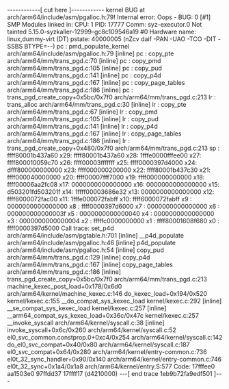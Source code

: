 ------------[ cut here ]------------
kernel BUG at arch/arm64/include/asm/pgalloc.h:79!
Internal error: Oops - BUG: 0 [#1] SMP
Modules linked in:
CPU: 1 PID: 17777 Comm: syz-executor.0 Not tainted 5.15.0-syzkaller-12999-gc8c109546a19 #0
Hardware name: linux,dummy-virt (DT)
pstate: 40000005 (nZcv daif -PAN -UAO -TCO -DIT -SSBS BTYPE=--)
pc : pmd_populate_kernel arch/arm64/include/asm/pgalloc.h:79 [inline]
pc : copy_pte arch/arm64/mm/trans_pgd.c:70 [inline]
pc : copy_pmd arch/arm64/mm/trans_pgd.c:105 [inline]
pc : copy_pud arch/arm64/mm/trans_pgd.c:141 [inline]
pc : copy_p4d arch/arm64/mm/trans_pgd.c:167 [inline]
pc : copy_page_tables arch/arm64/mm/trans_pgd.c:186 [inline]
pc : trans_pgd_create_copy+0x5bc/0x7f0 arch/arm64/mm/trans_pgd.c:213
lr : trans_alloc arch/arm64/mm/trans_pgd.c:30 [inline]
lr : copy_pte arch/arm64/mm/trans_pgd.c:67 [inline]
lr : copy_pmd arch/arm64/mm/trans_pgd.c:105 [inline]
lr : copy_pud arch/arm64/mm/trans_pgd.c:141 [inline]
lr : copy_p4d arch/arm64/mm/trans_pgd.c:167 [inline]
lr : copy_page_tables arch/arm64/mm/trans_pgd.c:186 [inline]
lr : trans_pgd_create_copy+0x480/0x7f0 arch/arm64/mm/trans_pgd.c:213
sp : ffff80001b437a60
x29: ffff80001b437a60 x28: 1fffe0000fffee00 x27: ffff800010059c70
x26: ffff00003fffffff x25: ffff0000397d4000 x24: dfff800000000000
x23: ffff000000200000 x22: ffff80001b437c30 x21: ffff000040000000
x20: ffff00007fff7000 x19: ffff000000000000 x18: ffff00006aa2fc08
x17: 0000000000000000 x16: 0000000000000000 x15: d503201fd503201f
x14: 1ffff00003686e32 x13: 0000000000000000 x12: ffff6000072fac00
x11: 1fffe000072fabff x10: ffff6000072fabff x9 : 0000000000000000
x8 : ffff0000397d6000 x7 : 0000000000000000 x6 : 000000000000003f
x5 : 0000000000000040 x4 : 0000000000000000 x3 : 0000000000000004
x2 : fffffc0000000000 x1 : ffff80001608f680 x0 : ffff0000397d5000
Call trace:
 set_p4d arch/arm64/include/asm/pgtable.h:701 [inline]
 __p4d_populate arch/arm64/include/asm/pgalloc.h:46 [inline]
 p4d_populate arch/arm64/include/asm/pgalloc.h:54 [inline]
 copy_pud arch/arm64/mm/trans_pgd.c:129 [inline]
 copy_p4d arch/arm64/mm/trans_pgd.c:167 [inline]
 copy_page_tables arch/arm64/mm/trans_pgd.c:186 [inline]
 trans_pgd_create_copy+0x5bc/0x7f0 arch/arm64/mm/trans_pgd.c:213
 machine_kexec_post_load+0x178/0x6d0 arch/arm64/kernel/machine_kexec.c:146
 do_kexec_load+0x194/0x520 kernel/kexec.c:155
 __do_compat_sys_kexec_load kernel/kexec.c:292 [inline]
 __se_compat_sys_kexec_load kernel/kexec.c:257 [inline]
 __arm64_compat_sys_kexec_load+0x36c/0x47c kernel/kexec.c:257
 __invoke_syscall arch/arm64/kernel/syscall.c:38 [inline]
 invoke_syscall+0x6c/0x260 arch/arm64/kernel/syscall.c:52
 el0_svc_common.constprop.0+0xc4/0x254 arch/arm64/kernel/syscall.c:142
 do_el0_svc_compat+0x40/0x80 arch/arm64/kernel/syscall.c:187
 el0_svc_compat+0x64/0x280 arch/arm64/kernel/entry-common.c:736
 el0t_32_sync_handler+0x90/0x140 arch/arm64/kernel/entry-common.c:746
 el0t_32_sync+0x1a4/0x1a8 arch/arm64/kernel/entry.S:577
Code: 17fffee0 aa1503e0 97ffdd37 17ffff17 (d4210000) 
---[ end trace 1eb9b72fa9edf501 ]---
